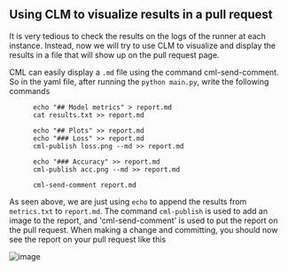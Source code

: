 ## Using CLM to visualize results in a pull request

It is very tedious to check the results on the logs of the runner at each instance. Instead, now we will try to use CLM to visualize and display the results in a file
that will show up on the pull request page. 


CML can easily display a `.md` file using the command cml-send-comment. So in the yaml file, after running the `python main.py`, write the following commands


          
          echo "## Model metrics" > report.md
          cat results.txt >> report.md
          
          echo "## Plots" >> report.md
          echo "### Loss" >> report.md
          cml-publish loss.png --md >> report.md
          
          echo "### Accuracy" >> report.md
          cml-publish acc.png --md >> report.md
          
          cml-send-comment report.md
                   


As seen above, we are just using `echo` to append the results from `metrics.txt` to `report.md`. The command `cml-publish` is used to add an image to the report, and 'cml-send-comment' is used to put the report on the pull request. When making a change and committing, you should now see the report on your pull request like this

![image](https://user-images.githubusercontent.com/27778126/166103751-ac91c02c-1e0e-46d0-9fc0-23dd6d3965ce.png)



